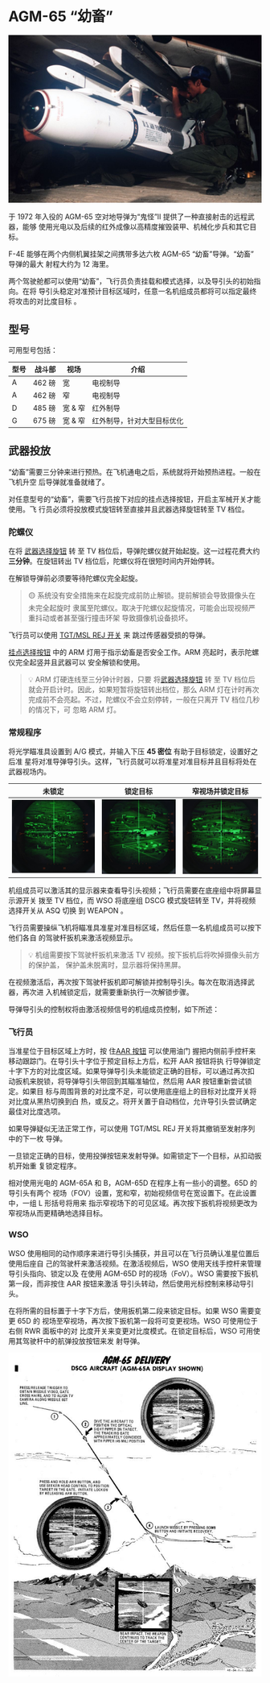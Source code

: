 # AGM-65 “幼畜”

![agm65](../../../img/agm65.jpg)

于 1972 年入役的 AGM-65 空对地导弹为“鬼怪”II 提供了一种直接射击的远程武器，能够
使用光电以及后续的红外成像以高精度摧毁装甲、机械化步兵和其它目标。

F-4E 能够在两个内侧机翼挂架之间携带多达六枚 AGM-65 “幼畜”导弹。“幼畜” 导弹的最大
射程大约为 12 海里。

两个驾驶舱都可以使用“幼畜”，飞行员负责挂载和模式选择，以及导引头的初始指向。在将
导引头稳定对准预计目标区域时，任意一名机组成员都将可以指定最终将攻击的对比度目标
。

## 型号

可用型号包括：

| 型号 | 战斗部 | 视场    | 介绍                       |
| ---- | -----: | ------- | -------------------------- |
| A    | 462 磅 | 宽      | 电视制导                   |
| A    | 462 磅 | 窄      | 电视制导                   |
| D    | 485 磅 | 宽 & 窄 | 红外制导                   |
| G    | 675 磅 | 宽 & 窄 | 红外制导，针对大型目标优化 |

## 武器投放

“幼畜”需要三分钟来进行预热。在飞机通电之后，系统就将开始预热进程。一般在飞机升空
后导弹就准备就绪了。

对任意型号的“幼畜”，需要飞行员按下对应的挂点选择按钮，开启主军械开关才能使用。飞
行员必须将投放模式旋钮转至直接并且武器选择旋钮转至 TV 档位。

### 陀螺仪

在将 [武器选择旋钮](../../../cockpit/pilot/weapon_management.md#武器选择旋钮) 转
至 TV 档位后，导弹陀螺仪就开始起旋。这一过程花费大约 **三分钟**。在旋钮转出 TV
档位后，陀螺仪将在很短时间内开始停转。

在解锁导弹前必须要等待陀螺仪完全起旋。

> 🟡 系统没有安全措施来在起旋完成前防止解锁。提前解锁会导致摄像头在未完全起旋时
> 隶属至陀螺仪。取决于陀螺仪起旋情况，可能会出现视频严重抖动或者甚至强行撞击环架
> 导致摄像机设备损坏。

飞行员可以使用
[TGT/MSL REJ 开关](../../../cockpit/pilot/pedestal_group.md#tgtmsl-断开开关) 来
跳过传感器受损的导弹。

[挂点选择按钮](../../../cockpit/pilot/weapon_management.md#station-select-buttons)
中的 ARM 灯用于指示幼畜是否安全工作。ARM 亮起时，表示陀螺仪完全起竖并且武器可以
安全解锁和使用。

> 💡 ARM 灯硬连线至三分钟计时器，只要
> 将[武器选择旋钮](../../../cockpit/pilot/weapon_management.md#武器选择旋钮) 转
> 至 TV 档位后就会开启计时。因此，如果短暂将旋钮转出档位，那么 ARM 灯在计时再次
> 完成前不会亮起。不过，陀螺仪不会立刻停转，一般在只离开 TV 档位几秒的情况下，可
> 忽略 ARM 灯。

### 常规程序

将光学瞄准具设置到 A/G 模式，并输入下压 **45 密位** 有助于目标锁定，设置好之后准
星将对准导弹导引头。这样，飞行员就可以将准星对准目标并且目标将处在武器视场内。

| 未锁定                                                   | 锁定目标                                           | 窄视场并锁定目标                                           |
| -------------------------------------------------------- | -------------------------------------------------- | ---------------------------------------------------------- |
| ![maverick_unlocked](../../../img/maverick_unlocked.jpg) | ![maverick_locked](../../../img/maverick_lock.jpg) | ![maverick_lock_zoom](../../../img/maverick_lock_zoom.jpg) |

机组成员可以激活其的显示器来查看导引头视频；飞行员需要在底座组中将屏幕显示源开关
拨至 TV 档位，而 WSO 将底座组 DSCG 模式旋钮转至 TV，并将视频选择开关从 ASQ 切换
到 WEAPON 。

飞行员需要操纵飞机将瞄准具准星对准目标区域，然后任意一名机组成员可以按下他们各自
的驾驶杆扳机来激活视频显示。

> 💡 机组需要按下驾驶杆扳机来激活 TV 视频。按下扳机后将吹掉摄像头前方的保护盖，
> 保护盖未脱离时，显示器将保持黑屏。

在视频激活后，再次按下驾驶杆扳机即可解锁并控制导引头。每次在取消选择武器，再次进
入机械锁定后，就需要重新执行一次解锁步骤。

导弹导引头的控制权将由激活视频信号的机组成员控制，如下所述：

### 飞行员

当准星位于目标区域上方时，按
住[AAR 按钮](../../../cockpit/pilot/stick_seat.md#空中受油断开按钮) 可以使用油门
握把内侧前手控杆来移动跟踪门。在导引头十字位于预定目标上方后，松开 AAR 按钮将执
行导弹锁定十字下方的对比度区域。如果导弹导引头未能锁定正确的目标，可以通过再次扣
动扳机来脱锁，将导弹导引头带回到其瞄准轴位，然后用 AAR 按钮重新尝试锁定。如果目
标与周围背景的对比度不足，可以使用底座组上的目标对比度开关将对比度从黑热切换到白
热，或反之。将开关置于自动档位，允许导引头尝试确定最佳对比度选项。

如果导弹疑似无法正常工作，可以使用 TGT/MSL REJ 开关将其撤销至发射序列中的下一枚
导弹。

一旦锁定正确的目标，使用投弹按钮来发射导弹。如需锁定下一个目标，从扣动扳机开始重
复锁定程序。

相对使用光电的 AGM-65A 和 B，AGM-65D 在程序上有一些小的调整。65D 的导引头有两个
视场（FOV）设置，宽和窄，初始视频信号在宽设置下。在此设置中，一组 L 形括号将用来
指示窄视场下的可见区域。再次按下扳机将视频更改为窄视场从而更精确地选择目标。

### WSO

WSO 使用相同的动作顺序来进行导引头捕获，并且可以在飞行员确认准星位置后使用后座自
己的驾驶杆来激活视频。在激活视频后，WSO 使用天线手控杆来管理导引头指向、锁定以及
在使用 AGM-65D 时的视场（FoV）。WSO 需要按下扳机第一段，而非按住 AAR 按钮来激活
导引头转动，然后使用光标控制来移动导引头。

在将所需的目标置于十字下方后，使用扳机第二段来锁定目标。如果 WSO 需要变更 65D 的
视场至窄视场，再次按下扳机第一段将可变更视场。WSO 可使用位于右侧 RWR 面板中的对
比度开关来变更对比度模式。在锁定目标后，WSO 可用使用其驾驶杆中的航弹投放按钮来发
射导弹。

![agm65delivery](../../../img/agm65delivery.jpg)
